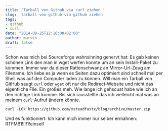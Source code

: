 ```yaml
---
title: 'Tarball von Github via curl ziehen '
slug: 'tarball-von-github-via-github-ziehen '
tags:
- github
- curl
date: "2014-09-25T12:16:00+02:00"
author: marvin
draft: false
---
```

Schon was mich bei Sourceforge wahnsinning genervt hat: Es gab keinen schönen Link den man in wget werfen konnte um an sein Install-Paket zu kommen. Immer war da dieser Rattenschwanz an Mirror-Url-Zeug am Filename. Ich liebe es ja wenn es Seiten dazu optimiert sind schnell mal per Shell was auf den Computer laden zu können. Will man ein Tarball von GitHub saugt `curl` oder `wget` oft nur die Redirect-Website und nicht das eigentliche File. Ein großes meh. Wie lange ich gehscuat habe wie ich an den richtige Link komme. Bis sich rausstellte das ich vielleicht mal was an meinem `curl`-Aufruf ändern könnte.

	curl -LOk https://github.com/xsteadfastx/blog/archive/master.zip

Und es funktioniert. Ich kann mich immer nur selber ermahnen: RTFM!!1!!!!1!einself